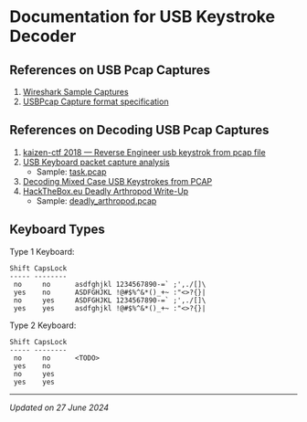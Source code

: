 # Documentation for USB Keystroke Decoder

## References on USB Pcap Captures

1. [Wireshark Sample Captures](https://wiki.wireshark.org/SampleCaptures)
1. [USBPcap Capture format specification](https://desowin.org/usbpcap/captureformat.html)

## References on Decoding USB Pcap Captures

1. [kaizen-ctf 2018 — Reverse Engineer usb keystrok from pcap file](https://abawazeeer.medium.com/kaizen-ctf-2018-reverse-engineer-usb-keystrok-from-pcap-file-2412351679f4)
1. [USB Keyboard packet capture analysis](https://naykisec.github.io/USB-Keyboard-packet-capture-analysis/)
    - Sample: [task.pcap](https://0xd13a.github.io/ctfs/hackit2017/foren100/task.pcap)
1. [Decoding Mixed Case USB Keystrokes from PCAP](https://blog.stayontarget.org/2019/03/decoding-mixed-case-usb-keystrokes-from.html)
1. [HackTheBox.eu Deadly Arthropod Write-Up](https://github.com/tanc7/HacktheBox_Deadly_Arthropod_Writeup/tree/master)
    - Sample: [deadly_arthropod.pcap](https://github.com/tanc7/HacktheBox_Deadly_Arthropod_Writeup/blob/master/deadly_arthropod.pcap)


## Keyboard Types

Type 1 Keyboard:

```
Shift CapsLock
----- --------
 no     no      asdfghjkl 1234567890-=` ;',./[]\
 yes    no      ASDFGHJKL !@#$%^&*()_+~ :"<>?{}|
 no     yes     ASDFGHJKL 1234567890-=` ;',./[]\
 yes    yes     asdfghjkl !@#$%^&*()_+~ :"<>?{}|
```

Type 2 Keyboard:

```
Shift CapsLock
----- --------
 no     no      <TODO>
 yes    no      
 no     yes     
 yes    yes     
```

***

*Updated on 27 June 2024*

